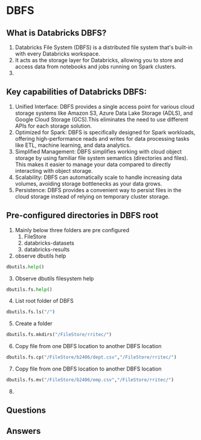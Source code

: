 # DBFS
## What is Databricks DBFS?

1. Databricks File System (DBFS) is a distributed file system that's built-in with every Databricks workspace.
2. It acts as the storage layer for Databricks, allowing you to store and access data from notebooks and jobs running on Spark clusters.
3. 
## Key capabilities of Databricks DBFS:

1. Unified Interface: DBFS provides a single access point for various cloud storage systems like Amazon S3, Azure Data Lake Storage (ADLS), and Google Cloud Storage (GCS).This eliminates the need to use different APIs for each storage solution.
2. Optimized for Spark: DBFS is specifically designed for Spark workloads, offering high-performance reads and writes for data processing tasks like ETL, machine learning, and data analytics.
3. Simplified Management: DBFS simplifies working with cloud object storage by using familiar file system semantics (directories and files). This makes it easier to manage your data compared to directly interacting with object storage.
4. Scalability: DBFS can automatically scale to handle increasing data volumes, avoiding storage bottlenecks as your data grows.
5. Persistence: DBFS provides a convenient way to persist files in the cloud storage instead of relying on temporary cluster storage.

## Pre-configured directories in DBFS root
1. Mainly below three folders are pre configured
      1. FileStore
      2. databricks-datasets
      3. databricks-results
2. observe dbutils help

```py
dbutils.help()
```
3. Observe dbutils filesystem help

```py
dbutils.fs.help()
```
4. List root folder of DBFS

```py
dbutils.fs.ls("/")
```
5. Create a folder

``` py
dbutils.fs.mkdirs("/FileStore/rritec/")
``` 
6. Copy file from one DBFS location to another DBFS location

```py
dbutils.fs.cp("/FileStore/b2406/dept.csv","/FileStore/rritec/")
```

7. Copy file from one DBFS location to another DBFS location

```py
dbutils.fs.mv("/FileStore/b2406/emp.csv","/FileStore/rritec/")
```

8. 
## Questions
## Answers

